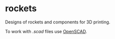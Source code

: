 # rockets
Designs of rockets and components for 3D printing.

To work with *.scad* files use [OpenSCAD](https://www.openscad.org/).


